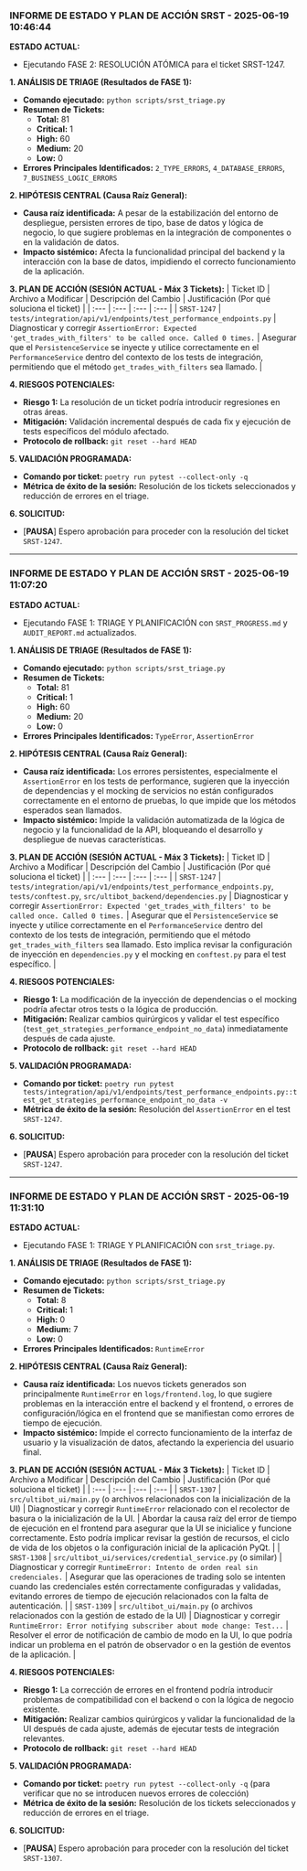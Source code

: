 ### INFORME DE ESTADO Y PLAN DE ACCIÓN SRST - 2025-06-19 10:46:44

**ESTADO ACTUAL:**
* Ejecutando FASE 2: RESOLUCIÓN ATÓMICA para el ticket SRST-1247.

**1. ANÁLISIS DE TRIAGE (Resultados de FASE 1):**
* **Comando ejecutado:** `python scripts/srst_triage.py`
* **Resumen de Tickets:**
    * **Total:** 81
    * **Critical:** 1
    * **High:** 60
    * **Medium:** 20
    * **Low:** 0
* **Errores Principales Identificados:** `2_TYPE_ERRORS`, `4_DATABASE_ERRORS`, `7_BUSINESS_LOGIC_ERRORS`

**2. HIPÓTESIS CENTRAL (Causa Raíz General):**
* **Causa raíz identificada:** A pesar de la estabilización del entorno de despliegue, persisten errores de tipo, base de datos y lógica de negocio, lo que sugiere problemas en la integración de componentes o en la validación de datos.
* **Impacto sistémico:** Afecta la funcionalidad principal del backend y la interacción con la base de datos, impidiendo el correcto funcionamiento de la aplicación.

**3. PLAN DE ACCIÓN (SESIÓN ACTUAL - Máx 3 Tickets):**
| Ticket ID | Archivo a Modificar | Descripción del Cambio | Justificación (Por qué soluciona el ticket) |
| :--- | :--- | :--- | :--- |
| `SRST-1247` | `tests/integration/api/v1/endpoints/test_performance_endpoints.py` | Diagnosticar y corregir `AssertionError: Expected 'get_trades_with_filters' to be called once. Called 0 times.` | Asegurar que el `PersistenceService` se inyecte y utilice correctamente en el `PerformanceService` dentro del contexto de los tests de integración, permitiendo que el método `get_trades_with_filters` sea llamado. |

**4. RIESGOS POTENCIALES:**
* **Riesgo 1:** La resolución de un ticket podría introducir regresiones en otras áreas.
* **Mitigación:** Validación incremental después de cada fix y ejecución de tests específicos del módulo afectado.
* **Protocolo de rollback:** `git reset --hard HEAD`

**5. VALIDACIÓN PROGRAMADA:**
* **Comando por ticket:** `poetry run pytest --collect-only -q`
* **Métrica de éxito de la sesión:** Resolución de los tickets seleccionados y reducción de errores en el triage.

**6. SOLICITUD:**
* [**PAUSA**] Espero aprobación para proceder con la resolución del ticket `SRST-1247`.

---

### INFORME DE ESTADO Y PLAN DE ACCIÓN SRST - 2025-06-19 11:07:20

**ESTADO ACTUAL:**
* Ejecutando FASE 1: TRIAGE Y PLANIFICACIÓN con `SRST_PROGRESS.md` y `AUDIT_REPORT.md` actualizados.

**1. ANÁLISIS DE TRIAGE (Resultados de FASE 1):**
* **Comando ejecutado:** `python scripts/srst_triage.py`
* **Resumen de Tickets:**
    * **Total:** 81
    * **Critical:** 1
    * **High:** 60
    * **Medium:** 20
    * **Low:** 0
* **Errores Principales Identificados:** `TypeError`, `AssertionError`

**2. HIPÓTESIS CENTRAL (Causa Raíz General):**
* **Causa raíz identificada:** Los errores persistentes, especialmente el `AssertionError` en los tests de performance, sugieren que la inyección de dependencias y el mocking de servicios no están configurados correctamente en el entorno de pruebas, lo que impide que los métodos esperados sean llamados.
* **Impacto sistémico:** Impide la validación automatizada de la lógica de negocio y la funcionalidad de la API, bloqueando el desarrollo y despliegue de nuevas características.

**3. PLAN DE ACCIÓN (SESIÓN ACTUAL - Máx 3 Tickets):**
| Ticket ID | Archivo a Modificar | Descripción del Cambio | Justificación (Por qué soluciona el ticket) |
| :--- | :--- | :--- | :--- |
| `SRST-1247` | `tests/integration/api/v1/endpoints/test_performance_endpoints.py`, `tests/conftest.py`, `src/ultibot_backend/dependencies.py` | Diagnosticar y corregir `AssertionError: Expected 'get_trades_with_filters' to be called once. Called 0 times.` | Asegurar que el `PersistenceService` se inyecte y utilice correctamente en el `PerformanceService` dentro del contexto de los tests de integración, permitiendo que el método `get_trades_with_filters` sea llamado. Esto implica revisar la configuración de inyección en `dependencies.py` y el mocking en `conftest.py` para el test específico. |

**4. RIESGOS POTENCIALES:**
* **Riesgo 1:** La modificación de la inyección de dependencias o el mocking podría afectar otros tests o la lógica de producción.
* **Mitigación:** Realizar cambios quirúrgicos y validar el test específico (`test_get_strategies_performance_endpoint_no_data`) inmediatamente después de cada ajuste.
* **Protocolo de rollback:** `git reset --hard HEAD`

**5. VALIDACIÓN PROGRAMADA:**
* **Comando por ticket:** `poetry run pytest tests/integration/api/v1/endpoints/test_performance_endpoints.py::test_get_strategies_performance_endpoint_no_data -v`
* **Métrica de éxito de la sesión:** Resolución del `AssertionError` en el test `SRST-1247`.

**6. SOLICITUD:**
* [**PAUSA**] Espero aprobación para proceder con la resolución del ticket `SRST-1247`.

---

### INFORME DE ESTADO Y PLAN DE ACCIÓN SRST - 2025-06-19 11:31:10

**ESTADO ACTUAL:**
* Ejecutando FASE 1: TRIAGE Y PLANIFICACIÓN con `srst_triage.py`.

**1. ANÁLISIS DE TRIAGE (Resultados de FASE 1):**
* **Comando ejecutado:** `python scripts/srst_triage.py`
* **Resumen de Tickets:**
    * **Total:** 8
    * **Critical:** 1
    * **High:** 0
    * **Medium:** 7
    * **Low:** 0
* **Errores Principales Identificados:** `RuntimeError`

**2. HIPÓTESIS CENTRAL (Causa Raíz General):**
* **Causa raíz identificada:** Los nuevos tickets generados son principalmente `RuntimeError` en `logs/frontend.log`, lo que sugiere problemas en la interacción entre el backend y el frontend, o errores de configuración/lógica en el frontend que se manifiestan como errores de tiempo de ejecución.
* **Impacto sistémico:** Impide el correcto funcionamiento de la interfaz de usuario y la visualización de datos, afectando la experiencia del usuario final.

**3. PLAN DE ACCIÓN (SESIÓN ACTUAL - Máx 3 Tickets):**
| Ticket ID | Archivo a Modificar | Descripción del Cambio | Justificación (Por qué soluciona el ticket) |
| :--- | :--- | :--- | :--- |
| `SRST-1307` | `src/ultibot_ui/main.py` (o archivos relacionados con la inicialización de la UI) | Diagnosticar y corregir `RuntimeError` relacionado con el recolector de basura o la inicialización de la UI. | Abordar la causa raíz del error de tiempo de ejecución en el frontend para asegurar que la UI se inicialice y funcione correctamente. Esto podría implicar revisar la gestión de recursos, el ciclo de vida de los objetos o la configuración inicial de la aplicación PyQt. |
| `SRST-1308` | `src/ultibot_ui/services/credential_service.py` (o similar) | Diagnosticar y corregir `RuntimeError: Intento de orden real sin credenciales.` | Asegurar que las operaciones de trading solo se intenten cuando las credenciales estén correctamente configuradas y validadas, evitando errores de tiempo de ejecución relacionados con la falta de autenticación. |
| `SRST-1309` | `src/ultibot_ui/main.py` (o archivos relacionados con la gestión de estado de la UI) | Diagnosticar y corregir `RuntimeError: Error notifying subscriber about mode change: Test...` | Resolver el error de notificación de cambio de modo en la UI, lo que podría indicar un problema en el patrón de observador o en la gestión de eventos de la aplicación. |

**4. RIESGOS POTENCIALES:**
* **Riesgo 1:** La corrección de errores en el frontend podría introducir problemas de compatibilidad con el backend o con la lógica de negocio existente.
* **Mitigación:** Realizar cambios quirúrgicos y validar la funcionalidad de la UI después de cada ajuste, además de ejecutar tests de integración relevantes.
* **Protocolo de rollback:** `git reset --hard HEAD`

**5. VALIDACIÓN PROGRAMADA:**
* **Comando por ticket:** `poetry run pytest --collect-only -q` (para verificar que no se introducen nuevos errores de colección)
* **Métrica de éxito de la sesión:** Resolución de los tickets seleccionados y reducción de errores en el triage.

**6. SOLICITUD:**
* [**PAUSA**] Espero aprobación para proceder con la resolución del ticket `SRST-1307`.
